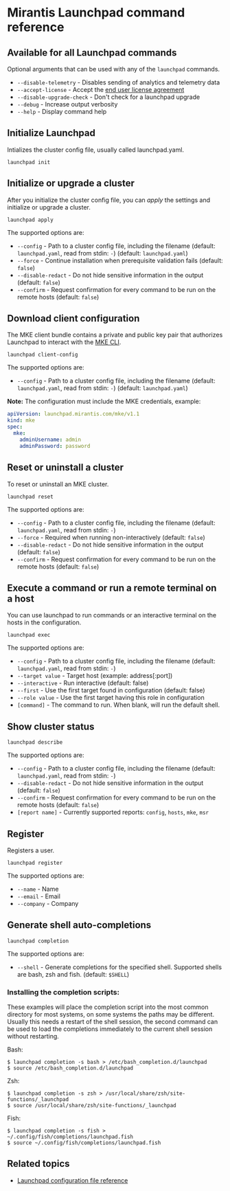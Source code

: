 # Mirantis Launchpad command reference


## Available for all Launchpad commands

Optional arguments that can be used with any of the `launchpad` commands.

* `--disable-telemetry` - Disables sending of analytics and telemetry data
* `--accept-license` - Accept the [end user license agreement](https://github.com/Mirantis/launchpad/blob/master/LICENSE)
* `--disable-upgrade-check` - Don't check for a launchpad upgrade
* `--debug` - Increase output verbosity
* `--help` - Display command help

## Initialize Launchpad

Intializes the cluster config file, usually called launchpad.yaml.

`launchpad init`

## Initialize or upgrade a cluster

After you initialize the cluster config file, you can _apply_ the settings and
initialize or upgrade a cluster.

`launchpad apply`

The supported options are:

* `--config` - Path to a cluster config file, including the filename (default: `launchpad.yaml`, read from stdin: `-`)
(default: `launchpad.yaml`)
* `--force` - Continue installation when prerequisite validation fails
(default: `false`)
* `--disable-redact` - Do not hide sensitive information in the output
(default: `false`)
* `--confirm` - Request confirmation for every command to be run on the remote hosts
(default: `false`)

## Download client configuration

The MKE client bundle contains a private and public key pair that authorizes
Launchpad to interact with the [MKE CLI](https://docs.mirantis.com/docker-enterprise/v3.1/dockeree-products/ucp/user-access.html#cli-access).

`launchpad client-config`

The supported options are:

* `--config` - Path to a cluster config file, including the filename (default: `launchpad.yaml`, read from stdin: `-`)
(default: `launchpad.yaml`)

**Note:** The configuration must include the MKE credentials, example:

```yaml
apiVersion: launchpad.mirantis.com/mke/v1.1
kind: mke
spec:
  mke:
    adminUsername: admin
    adminPassword: password
```

## Reset or uninstall a cluster

To reset or uninstall an MKE cluster.

`launchpad reset`

The supported options are:

* `--config` - Path to a cluster config file, including the filename (default: `launchpad.yaml`, read from stdin: `-`)
* `--force` - Required when running non-interactively (default: `false`)
* `--disable-redact` - Do not hide sensitive information in the output
(default: `false`)
* `--confirm` - Request confirmation for every command to be run on the remote hosts
(default: `false`)

## Execute a command or run a remote terminal on a host

You can use launchpad to run commands or an interactive terminal on the hosts in the configuration.

`launchpad exec`

The supported options are:

* `--config` - Path to a cluster config file, including the filename (default: `launchpad.yaml`, read from stdin: `-`)
* `--target value`  - Target host (example: address[:port])
* `--interactive` - Run interactive (default: false)
* `--first` - Use the first target found in configuration (default: false)
* `--role value` - Use the first target having this role in configuration
* `[command]` - The command to run. When blank, will run the default shell.

## Show cluster status

`launchpad describe`

The supported options are:

* `--config` - Path to a cluster config file, including the filename (default: `launchpad.yaml`, read from stdin: `-`)
* `--disable-redact` - Do not hide sensitive information in the output
(default: `false`)
* `--confirm` - Request confirmation for every command to be run on the remote hosts
(default: `false`)
* `[report name]` - Currently supported reports: `config`, `hosts`, `mke`, `msr`

## Register

Registers a user.

`launchpad register`

The supported options are:

* `--name` - Name
* `--email` - Email
* `--company` - Company


## Generate shell auto-completions

`launchpad completion`

The supported options are:

* `--shell` - Generate completions for the specified shell. Supported shells are bash, zsh and fish. (default: `$SHELL`)

### Installing the completion scripts:

These examples will place the completion script into the most common directory for most systems, on some systems the paths may be different. Usually this needs a restart of the shell session, the second command can be used to load the completions immediately to the current shell session without restarting.

Bash:
```
$ launchpad completion -s bash > /etc/bash_completion.d/launchpad
$ source /etc/bash_completion.d/launchpad
```

Zsh:
```
$ launchpad completion -s zsh > /usr/local/share/zsh/site-functions/_launchpad
$ source /usr/local/share/zsh/site-functions/_launchpad
```

Fish:
```
$ launchpad completion -s fish > ~/.config/fish/completions/launchpad.fish
$ source ~/.config/fish/completions/launchpad.fish
```

## Related topics

* [Launchpad configuration file reference](configuration-file.md)

